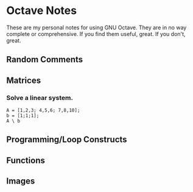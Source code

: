 # Octave Notes

These are my personal notes for using GNU Octave.  They are in no way
complete or comprehensive.  If you find them useful, great.  If you
don't, great.

## Random Comments

## Matrices

### Solve a linear system.

```
A = [1,2,3; 4,5,6; 7,8,10];
b = [1;1;1];
A \ b
```

## Programming/Loop Constructs

## Functions

## Images

